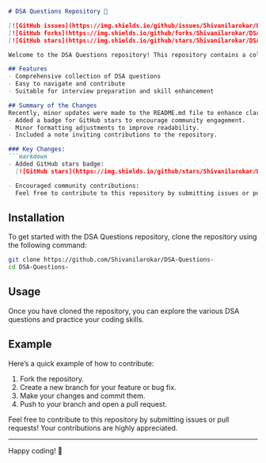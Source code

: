 ```markdown
# DSA Questions Repository 🤖

[![GitHub issues](https://img.shields.io/github/issues/Shivanilarokar/DSA-Questions-.svg)](https://github.com/Shivanilarokar/DSA-Questions-/issues) 
[![GitHub forks](https://img.shields.io/github/forks/Shivanilarokar/DSA-Questions-.svg)](https://github.com/Shivanilarokar/DSA-Questions-/network) 
[![GitHub stars](https://img.shields.io/github/stars/Shivanilarokar/DSA-Questions-.svg)](https://github.com/Shivanilarokar/DSA-Questions-/stargazers)

Welcome to the DSA Questions repository! This repository contains a collection of Data Structures and Algorithms (DSA) questions designed to help you practice and improve your coding skills. Whether you are preparing for coding interviews or just looking to enhance your problem-solving abilities, this repository is a great resource.

## Features
- Comprehensive collection of DSA questions
- Easy to navigate and contribute
- Suitable for interview preparation and skill enhancement

## Summary of the Changes
Recently, minor updates were made to the README.md file to enhance clarity and provide additional information. The following changes were implemented:
- Added a badge for GitHub stars to encourage community engagement.
- Minor formatting adjustments to improve readability.
- Included a note inviting contributions to the repository.

### Key Changes:
```markdown
- Added GitHub stars badge:
  [![GitHub stars](https://img.shields.io/github/stars/Shivanilarokar/DSA-Questions-.svg)](https://github.com/Shivanilarokar/DSA-Questions-/stargazers)

- Encouraged community contributions:
  Feel free to contribute to this repository by submitting issues or pull requests! Your contributions are highly appreciated.
```

## Installation
To get started with the DSA Questions repository, clone the repository using the following command:
```bash
git clone https://github.com/Shivanilarokar/DSA-Questions-
cd DSA-Questions-
```

## Usage
Once you have cloned the repository, you can explore the various DSA questions and practice your coding skills.

## Example
Here’s a quick example of how to contribute:
1. Fork the repository.
2. Create a new branch for your feature or bug fix.
3. Make your changes and commit them.
4. Push to your branch and open a pull request.

Feel free to contribute to this repository by submitting issues or pull requests! Your contributions are highly appreciated.

---

Happy coding! 🚀
```